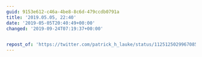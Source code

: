 ```yaml
---
guid: 9153e612-c46a-4be8-8c6d-479ccdb0791a
title: '2019.05.05, 22:40'
date: '2019-05-05T20:40:49+00:00'
changed: '2019-09-24T07:19:37+00:00'


repost_of: 'https://twitter.com/patrick_h_lauke/status/1125125029967085569'
---
```


